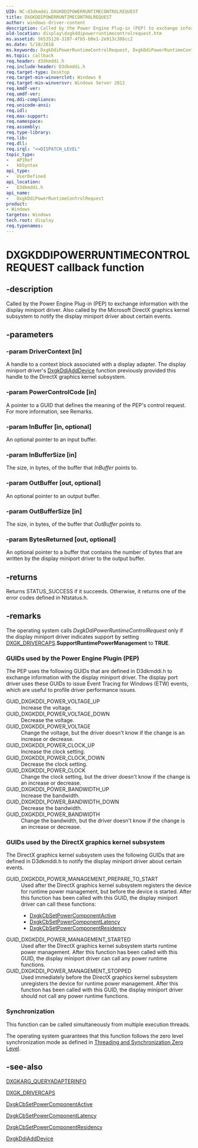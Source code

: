 ```yaml
---
UID: NC:d3dkmddi.DXGKDDIPOWERRUNTIMECONTROLREQUEST
title: DXGKDDIPOWERRUNTIMECONTROLREQUEST
author: windows-driver-content
description: Called by the Power Engine Plug-in (PEP) to exchange information with the display miniport driver. Also called by the Microsoft DirectX graphics kernel subsystem to notify the display miniport driver about certain events.
old-location: display\dxgkddipowerruntimecontrolrequest.htm
ms.assetid: 56535128-3107-4fb5-b0e1-2e913c386cc2
ms.date: 5/10/2018
ms.keywords: DxgkDdiPowerRuntimeControlRequest, DxgkDdiPowerRuntimeControlRequest callback function [Display Devices], PDXGKDDIPOWERRUNTIMECONTROLREQUEST, PDXGKDDIPOWERRUNTIMECONTROLREQUEST callback, d3dkmddi/DxgkDdiPowerRuntimeControlRequest, display.dxgkddipowerruntimecontrolrequest
ms.topic: callback
req.header: d3dkmddi.h
req.include-header: D3dkmddi.h
req.target-type: Desktop
req.target-min-winverclnt: Windows 8
req.target-min-winversvr: Windows Server 2012
req.kmdf-ver: 
req.umdf-ver: 
req.ddi-compliance: 
req.unicode-ansi: 
req.idl: 
req.max-support: 
req.namespace: 
req.assembly: 
req.type-library: 
req.lib: 
req.dll: 
req.irql: "<=DISPATCH_LEVEL"
topic_type:
-	APIRef
-	kbSyntax
api_type:
-	UserDefined
api_location:
-	D3dkmddi.h
api_name:
-	DxgkDdiPowerRuntimeControlRequest
product:
- Windows
targetos: Windows
tech.root: display
req.typenames: 
---
```


# DXGKDDIPOWERRUNTIMECONTROLREQUEST callback function


## -description


Called by the Power Engine Plug-in (PEP) to exchange information with the display miniport driver. Also called by the Microsoft DirectX graphics kernel subsystem to notify the display miniport driver about certain events.


## -parameters




### -param DriverContext [in]

A handle to a context block associated with a display adapter. The display miniport driver's <a href="https://msdn.microsoft.com/5fd4046f-54c3-4dfc-8d51-0d9ebcde0bea">DxgkDdiAddDevice</a> function previously provided this handle to the DirectX graphics kernel subsystem.


### -param PowerControlCode [in]

A pointer to a GUID that defines the meaning of the PEP's control request. For more information, see Remarks.


### -param InBuffer [in, optional]

An optional pointer to an input buffer.


### -param InBufferSize [in]

The size, in bytes, of the buffer that <i>InBuffer</i> points to.


### -param OutBuffer [out, optional]

An optional pointer to an output buffer.


### -param OutBufferSize [in]

The size, in bytes, of the buffer that <i>OutBuffer</i> points to.


### -param BytesReturned [out, optional]

An optional pointer to a buffer that contains the number of bytes that are written by the display miniport driver to the output buffer.


## -returns



Returns STATUS_SUCCESS if it succeeds. Otherwise, it returns one of the error codes defined in Ntstatus.h.




## -remarks



The operating system calls <i>DxgkDdiPowerRuntimeControlRequest</i> only if the display miniport driver indicates support by setting <a href="https://msdn.microsoft.com/library/windows/hardware/ff561062">DXGK_DRIVERCAPS</a>.<b>SupportRuntimePowerManagement</b> to <b>TRUE</b>.

<h3><a id="GUIDs_used_by_the_Power_Engine_Plugin__PEP_"></a><a id="guids_used_by_the_power_engine_plugin__pep_"></a><a id="GUIDS_USED_BY_THE_POWER_ENGINE_PLUGIN__PEP_"></a>GUIDs used by the Power Engine Plugin (PEP)</h3>
The PEP uses the following GUIDs that are defined in D3dkmddi.h to exchange information with the display miniport driver. The display port driver uses these  GUIDs to issue Event Tracing for Windows (ETW) events, which are useful to profile driver performance issues.

<dl>
<dt><a id="GUID_DXGKDDI_POWER_VOLTAGE_UP"></a><a id="guid_dxgkddi_power_voltage_up"></a>GUID_DXGKDDI_POWER_VOLTAGE_UP</dt>
<dd>
Increase the voltage.

</dd>
<dt><a id="GUID_DXGKDDI_POWER_VOLTAGE_DOWN"></a><a id="guid_dxgkddi_power_voltage_down"></a>GUID_DXGKDDI_POWER_VOLTAGE_DOWN</dt>
<dd>
Decrease the voltage.

</dd>
<dt><a id="GUID_DXGKDDI_POWER_VOLTAGE"></a><a id="guid_dxgkddi_power_voltage"></a>GUID_DXGKDDI_POWER_VOLTAGE</dt>
<dd>
Change the voltage, but the driver doesn't know if the change is an increase or decrease.

</dd>
<dt><a id="GUID_DXGKDDI_POWER_CLOCK_UP"></a><a id="guid_dxgkddi_power_clock_up"></a>GUID_DXGKDDI_POWER_CLOCK_UP</dt>
<dd>
Increase the clock setting.

</dd>
<dt><a id="GUID_DXGKDDI_POWER_CLOCK_DOWN"></a><a id="guid_dxgkddi_power_clock_down"></a>GUID_DXGKDDI_POWER_CLOCK_DOWN</dt>
<dd>
Decrease the clock setting.

</dd>
<dt><a id="GUID_DXGKDDI_POWER_CLOCK"></a><a id="guid_dxgkddi_power_clock"></a>GUID_DXGKDDI_POWER_CLOCK</dt>
<dd>
Change the clock setting, but the driver doesn't know if the change is an increase or decrease.

</dd>
<dt><a id="GUID_DXGKDDI_POWER_BANDWIDTH_UP"></a><a id="guid_dxgkddi_power_bandwidth_up"></a>GUID_DXGKDDI_POWER_BANDWIDTH_UP</dt>
<dd>
Increase the bandwidth.

</dd>
<dt><a id="GUID_DXGKDDI_POWER_BANDWIDTH_DOWN"></a><a id="guid_dxgkddi_power_bandwidth_down"></a>GUID_DXGKDDI_POWER_BANDWIDTH_DOWN</dt>
<dd>
Decrease the bandwidth.

</dd>
<dt><a id="GUID_DXGKDDI_POWER_BANDWIDTH"></a><a id="guid_dxgkddi_power_bandwidth"></a>GUID_DXGKDDI_POWER_BANDWIDTH</dt>
<dd>
Change the bandwidth, but the driver doesn't know if the change is an increase or decrease.

</dd>
</dl>


<h3><a id="GUIDs_used_by_the_DirectX_graphics_kernel_subsystem"></a><a id="guids_used_by_the_directx_graphics_kernel_subsystem"></a><a id="GUIDS_USED_BY_THE_DIRECTX_GRAPHICS_KERNEL_SUBSYSTEM"></a>GUIDs used by the DirectX graphics kernel subsystem</h3>
The DirectX graphics kernel subsystem uses the following GUIDs that are defined in D3dkmddi.h to notify the display miniport driver about certain events.

<dl>
<dt><a id="GUID_DXGKDDI_POWER_MANAGEMENT_PREPARE_TO_START"></a><a id="guid_dxgkddi_power_management_prepare_to_start"></a>GUID_DXGKDDI_POWER_MANAGEMENT_PREPARE_TO_START</dt>
<dd>
Used after the DirectX graphics kernel subsystem registers the device for runtime power management, but before the device is started. After this function has been called with this GUID, the display miniport driver can call these functions:

<ul>
<li>
<a href="https://msdn.microsoft.com/12008d80-8bcb-4289-97ea-d3325731a95f">DxgkCbSetPowerComponentActive</a>
</li>
<li>
<a href="https://msdn.microsoft.com/8FF86746-15A2-4BDF-98AF-23B5F9960DB9">DxgkCbSetPowerComponentLatency</a>
</li>
<li>
<a href="https://msdn.microsoft.com/9D567380-2E77-4A63-8674-E19A13C7B8BC">DxgkCbSetPowerComponentResidency</a>
</li>
</ul>
</dd>
<dt><a id="GUID_DXGKDDI_POWER_MANAGEMENT_STARTED"></a><a id="guid_dxgkddi_power_management_started"></a>GUID_DXGKDDI_POWER_MANAGEMENT_STARTED</dt>
<dd>
Used after the DirectX graphics kernel subsystem starts runtime power management. After this function has been called with this GUID, the display miniport driver can call any power runtime functions.

</dd>
<dt><a id="GUID_DXGKDDI_POWER_MANAGEMENT_STOPPED"></a><a id="guid_dxgkddi_power_management_stopped"></a>GUID_DXGKDDI_POWER_MANAGEMENT_STOPPED</dt>
<dd>
Used immediately before the DirectX graphics kernel subsystem unregisters the device for runtime power management. After this function has been called with this GUID, the display miniport driver should not call any power runtime functions.

</dd>
</dl>


<h3><a id="Synchronization"></a><a id="synchronization"></a><a id="SYNCHRONIZATION"></a>Synchronization</h3>
This function can be called simultaneously from multiple execution threads.

The operating system guarantees that this function follows the zero level synchronization mode as defined in <a href="https://msdn.microsoft.com/2baf91e8-fafb-40e2-a24c-cbf04fe45274">Threading and Synchronization Zero Level</a>.




## -see-also




<a href="https://msdn.microsoft.com/library/windows/hardware/ff557621">DXGKARG_QUERYADAPTERINFO</a>



<a href="https://msdn.microsoft.com/library/windows/hardware/ff561062">DXGK_DRIVERCAPS</a>



<a href="https://msdn.microsoft.com/12008d80-8bcb-4289-97ea-d3325731a95f">DxgkCbSetPowerComponentActive</a>



<a href="https://msdn.microsoft.com/8FF86746-15A2-4BDF-98AF-23B5F9960DB9">DxgkCbSetPowerComponentLatency</a>



<a href="https://msdn.microsoft.com/9D567380-2E77-4A63-8674-E19A13C7B8BC">DxgkCbSetPowerComponentResidency</a>



<a href="https://msdn.microsoft.com/5fd4046f-54c3-4dfc-8d51-0d9ebcde0bea">DxgkDdiAddDevice</a>
 

 

